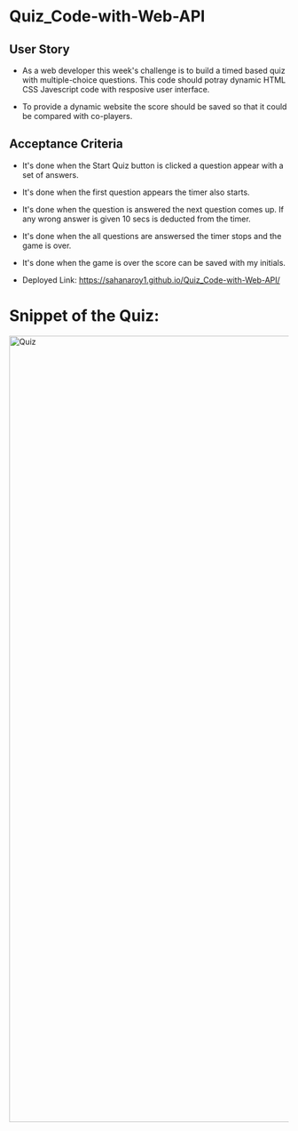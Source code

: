 # Quiz_Code-with-Web-API

## User Story

* As a web developer this week's challenge is to build a timed based quiz with multiple-choice questions. This code should potray dynamic HTML CSS Javescript code with resposive user interface.

* To provide a dynamic website the score should be saved so that it could be compared with co-players.

## Acceptance Criteria
* It's done when the Start Quiz button is clicked a question appear with a set of answers.
* It's done when the first question appears the timer also starts.
* It's done when the question is answered the next question comes up. If any wrong answer is given 10 secs is deducted from the timer.
* It's done when the all questions are answersed the timer stops and the game is over.
* It's done when the game is over the score can be saved with my initials.


* Deployed Link:
https://sahanaroy1.github.io/Quiz_Code-with-Web-API/

# Snippet of the Quiz:
<img width="1415" alt="Quiz" src="https://github.com/Sahanaroy1/Quiz_Code-with-Web-API/assets/127791384/9b273e83-6fc1-404f-8fce-cd268d7a7b06">
